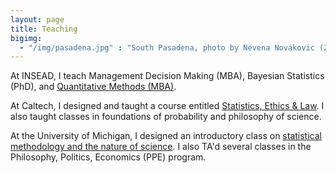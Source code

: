 ```yaml
---
layout: page
title: Teaching
bigimg:
  - "/img/pasadena.jpg" : "South Pasadena, photo by Nevena Novakovic (2018)"
---
```


<!---Here you will find information about my teaching experience and graphical summaries of quantitative student feedback.-->

At INSEAD, I teach Management Decision Making (MBA), Bayesian Statistics (PhD), and [Quantitative Methods (MBA)](https://borisbabic.com/teaching/inseadqm/home/).  

At Caltech, I designed and taught a course entitled [Statistics, Ethics & Law](teaching/sel102_syllabus.pdf). I also taught classes in foundations of probability and philosophy of science. 

At the University of Michigan, I designed an introductory class on [statistical methodology and the nature of science](teaching/PHIL155syllabus.pdf). I also TA'd several classes in the Philosophy, Politics, Economics (PPE) program. 

<!---**Califoria Institute of Technology**
Previously taught:  
  * Statistics, Ethics & Law (Spring 2018) [Syllabus PDF](teaching/sel102_syllabus.pdf)
  * Probability, Evidence & Belief (Spring 2018) [Syllabus PDF](teaching/peb122_syllabus.pdf)
  * Knowledge & Reality (Fall 2017) [Syllabus PDF](teaching/Hum41syllabus.pdf) 
Additionally Prepared to teach:
  * Law, Probability & Risk [Syllabus PDF](teaching/lpr_syllabus.pdf)
Scheduled to teach:
  * Probability, Evidence & Belief (Spring 2019) 
  * Knowledge & Reality (Spring 2019) 
  * Introduction to Philosophy of Science (Winter 2019) 
**University of Michigan, Ann Arbor (primary instructor)**
  * Nature of Science (Fall 2016) [Syllabus PDF](teaching/PHIL155syllabus.pdf)
  * Knowledge & Reality (Summer 2016) [Syllabus PDF](teaching/PHIL383syllabus.pdf) 
**University of Michigan, Ann Arbor (TA)**
  * Philosophy, Politics & Economics (Fall 2015)
  * Philosophy, Politics & Economics (Winter 2015) 
  * Intermediate Logic (Fall 2014)
**Quantitative Feedback**
The following is a summary of my overall teaching effectiveness for every class I have taught so far at Caltech. I have included all evaluations. The students were asked to evaluate my overall command of the subject, on a scale from 1 to 7.
  ![caltech_teach1](/img/caltech_teach1.svg)
The following is a summary of various teaching attributes for every class I have taught so far at Caltech. I have included all evaluations. The students ranked each on a scale from 1 to 7.
  ![caltech_teach2](/img/caltech_teach2.svg)
The following is a summary of my overall teaching effectiveness for the three most recent classes I have taught at the University of Michigan. I have included all evaluations. The students were asked to evaluate my overall excellence as a teacher, on a scale from 1 to 5. 
Since the department at Michigan provided historical data, I have also included 5 year departmental averages for comparison. 
  ![um_teach1](/img/um_teach1.svg)
The following is a summary of various teaching attributes for the three most recent classes I have taught at the University of Michigan. I have included all evaluations. The students ranked each on a scale from 1 to 5.
 ![um_teach2](/img/um_teach2.svg)
The plots above were created with [Altair](https://altair-viz.github.io/) in Python. If you'd like to see the code you can find my [Jupyter](http://jupyter.org/index.html) notebook [here](https://github.com/babicb/python_utils/blob/master/babic_teaching.ipynb). -->
